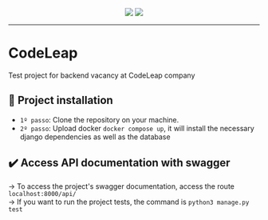 <p align="center">
<img src="http://img.shields.io/static/v1?label=STATUS&message=%20CONCLUIDO&color=GREEN&style=for-the-badge"/>
<img src="https://img.shields.io/badge/Django-REST%20FRAMEWORK-green"/>
</p>
<hr>

# CodeLeap
Test project for backend vacancy at CodeLeap company

## :hammer: Project installation
- `1º passo`: Clone the repository on your machine.
- `2º passo`: Upload docker ```docker compose up```, it will install the necessary django dependencies as well as the database

## ✔️ Access API documentation with swagger
-> To access the project's swagger documentation, access the route ```localhost:8000/api/```<br>
-> If you want to run the project tests, the command is ```python3 manage.py test```

